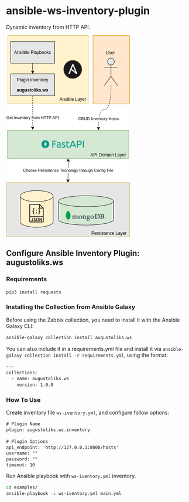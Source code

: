 # ansible-ws-inventory-plugin

Dynamic inventory from HTTP API.

![diagram](/.docs/diagram.png)

## Configure Ansible Inventory Plugin: augustoliks.ws

### Requirements

```bash
pip3 install requests
```

### Installing the Collection from Ansible Galaxy

Before using the Zabbix collection, you need to install it with the Ansible Galaxy CLI:

```bash
ansible-galaxy collection install augustoliks.ws
```

You can also include it in a requirements.yml file and install it via `ansible-galaxy collection install -r requirements.yml`, using the format:

```bash
---
collections:
  - name: augustoliks.ws
    version: 1.0.0
```

### How To Use

Create inventory file `ws-iventory.yml`, and configure follow options:

```shell
# Plugin Name
plugin: augustoliks.ws.inventory

# Plugin Options
api_endpoint: 'http://127.0.0.1:8000/hosts'
username: ""
password: ""
timeout: 10
```

Run Ansible playbook with `ws-iventory.yml` inventory.

```bash
cd examples/
ansible-playbook -i ws-iventory.yml main.yml 
```
